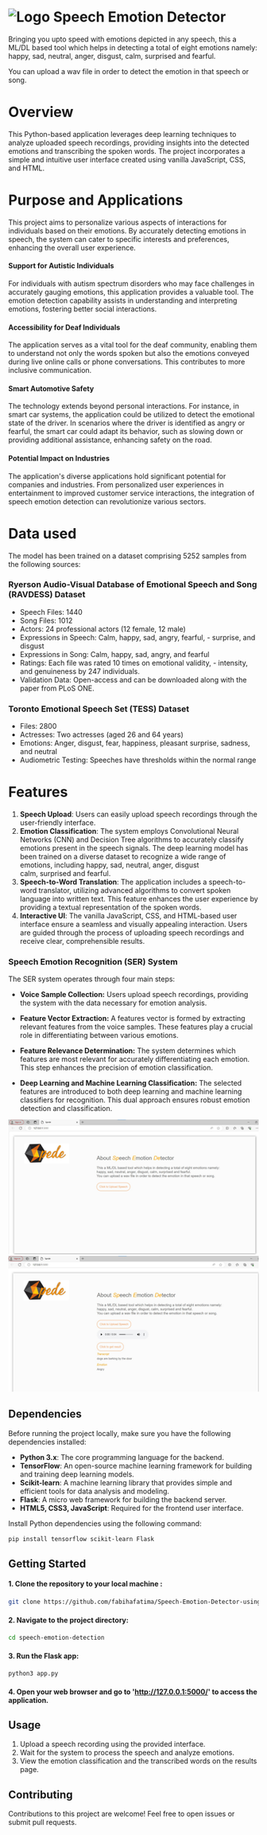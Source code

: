
# ![Logo]("static\spede3.jpg") **Sp**eech **E**motion **De**tector

Bringing you upto speed with emotions depicted in any speech, this a ML/DL based tool which helps in detecting a total of eight emotions namely: happy, sad, neutral, anger, disgust, calm, surprised and fearful.

You can upload a wav file in order to detect the emotion in that 
speech or song.

# Overview
This Python-based application leverages deep learning techniques to analyze uploaded speech recordings, providing insights into the detected emotions and transcribing the spoken words. The project incorporates a simple and intuitive user interface created using vanilla JavaScript, CSS, and HTML.




# Purpose and Applications

This project aims to personalize various aspects of interactions for individuals based on their emotions. By accurately detecting emotions in speech, the system can cater to specific interests and preferences, enhancing the overall user experience.

#### Support for Autistic Individuals
For individuals with autism spectrum disorders who may face challenges in accurately gauging emotions, this application provides a valuable tool. The emotion detection capability assists in understanding and interpreting emotions, fostering better social interactions.

#### Accessibility for Deaf Individuals
The application serves as a vital tool for the deaf community, enabling them to understand not only the words spoken but also the emotions conveyed during live online calls or phone conversations. This contributes to more inclusive communication.

#### Smart Automotive Safety
The technology extends beyond personal interactions. For instance, in smart car systems, the application could be utilized to detect the emotional state of the driver. In scenarios where the driver is identified as angry or fearful, the smart car could adapt its behavior, such as slowing down or providing additional assistance, enhancing safety on the road.

#### Potential Impact on Industries
The application's diverse applications hold significant potential for companies and industries. From personalized user experiences in entertainment to improved customer service interactions, the integration of speech emotion detection can revolutionize various sectors.
# Data used
The model has been trained on a dataset comprising 5252 samples from the following sources:

### Ryerson Audio-Visual Database of Emotional Speech and Song (RAVDESS) Dataset
- Speech Files: 1440
- Song Files: 1012
- Actors: 24 professional actors (12 female, 12 male)
- Expressions in Speech: Calm, happy, sad, angry, fearful, - surprise, and disgust
- Expressions in Song: Calm, happy, sad, angry, and fearful
- Ratings: Each file was rated 10 times on emotional validity, - intensity, and genuineness by 247 individuals.
- Validation Data: Open-access and can be downloaded along with the paper from PLoS ONE.
### Toronto Emotional Speech Set (TESS) Dataset
- Files: 2800
- Actresses: Two actresses (aged 26 and 64 years)
- Emotions: Anger, disgust, fear, happiness, pleasant surprise, sadness, and neutral
- Audiometric Testing: Speeches have thresholds within the normal range
# Features

1. **Speech Upload**: Users can easily upload speech recordings through the user-friendly interface.
2. **Emotion Classification**: The system employs Convolutional Neural Networks (CNN) and Decision Tree algorithms to accurately classify emotions present in the speech signals. The deep learning model has been trained on a diverse dataset to recognize a wide range of emotions, including happy, sad, neutral, anger, disgust calm, surprised and fearful.
3. **Speech-to-Word Translation**: The application includes a speech-to-word translator, utilizing advanced algorithms to convert spoken language into written text. This feature enhances the user experience by providing a textual representation of the spoken words.
4. **Interactive UI**: The vanilla JavaScript, CSS, and HTML-based user interface ensure a seamless and visually appealing interaction. Users are guided through the process of uploading speech recordings and receive clear, comprehensible results.

### Speech Emotion Recognition (SER) System
The SER system operates through four main steps:

- **Voice Sample Collection:** Users upload speech recordings, providing the system with the data necessary for emotion analysis.

- **Feature Vector Extraction:** A features vector is formed by extracting relevant features from the voice samples. These features play a crucial role in differentiating between various emotions.

- **Feature Relevance Determination:** The system determines which features are most relevant for accurately differentiating each emotion. This step enhances the precision of emotion classification.

- **Deep Learning and Machine Learning Classification:** The selected features are introduced to both deep learning and machine learning classifiers for recognition. This dual approach ensures robust emotion detection and classification.



![App Screenshot](static\screenshots\spede1.jpg)
![App Screenshot](static\screenshots\spede2.jpg)

## Dependencies

Before running the project locally, make sure you have the following dependencies installed:

- **Python 3.x**: The core programming language for the backend.
- **TensorFlow**: An open-source machine learning framework for building and training deep learning models.
- **Scikit-learn**: A machine learning library that provides simple and efficient tools for data analysis and modeling.
- **Flask**: A micro web framework for building the backend server.
- **HTML5, CSS3, JavaScript**: Required for the frontend user interface.

Install Python dependencies using the following command:

```bash
pip install tensorflow scikit-learn Flask
```

## Getting Started

#### 1.  Clone the repository to your local machine :

```bash
git clone https://github.com/fabihafatima/Speech-Emotion-Detector-using-Deep-Learning.git
```
#### 2. Navigate to the project directory:

```bash
cd speech-emotion-detection
```
#### 3. Run the Flask app:
```bash
python3 app.py
```

#### 4. Open your web browser and go to 'http://127.0.0.1:5000/' to access the application.

## Usage

1. Upload a speech recording using the provided interface.
2. Wait for the system to process the speech and analyze emotions.
3. View the emotion classification and the transcribed words on the results page.

## Contributing
Contributions to this project are welcome! Feel free to open issues or submit pull requests.

